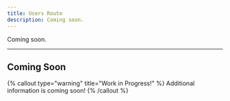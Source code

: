 ```yaml
---
title: Users Route
description: Coming soon.
---
```


Coming soon.

---

## Coming Soon

{% callout type="warning" title="Work in Progress!" %}
Additional information is coming soon!
{% /callout %}
